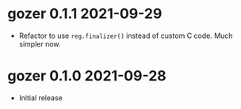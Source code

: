 
# gozer 0.1.1   2021-09-29

* Refactor to use `reg.finalizer()` instead of custom C code. Much simpler now.

# gozer 0.1.0   2021-09-28

* Initial release
